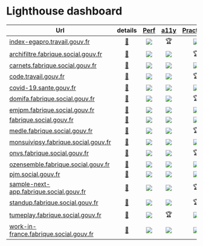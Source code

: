 # Lighthouse dashboard


Url | details | [Perf](https://web.dev/lighthouse-performance) | [a11y](https://web.dev/lighthouse-accessibility) | [Practices](https://web.dev/lighthouse-best-practices/) | [SEO](https://web.dev/lighthouse-seo/) | [PWA](https://web.dev/lighthouse-pwa/)
----|:-------:|:----:|:----:|:---------:|:---:|:------:
[index-egapro.travail.gouv.fr](http://index-egapro.travail.gouv.fr/) | [🔎](https://socialgouv.github.io/lighthouse-dashboard/results/lhr-1614320483450.html) | ![](https://img.shields.io/static/v1?label=perf&message=0.8&color=yellowgreen) | 🏆  | ![](https://img.shields.io/static/v1?label=practices&message=0.93&color=success)  | ![](https://img.shields.io/static/v1?label=seo&message=0.85&color=success)  | ![](https://img.shields.io/static/v1?label=pwa&message=0.42&color=orange)
[archifiltre.fabrique.social.gouv.fr](https://archifiltre.fabrique.social.gouv.fr/) | [🔎](https://socialgouv.github.io/lighthouse-dashboard/results/lhr-1614320494708.html) | ![](https://img.shields.io/static/v1?label=perf&message=0.94&color=success) | ![](https://img.shields.io/static/v1?label=a11y&message=0.99&color=success)  | 🏆  | 🏆  | ![](https://img.shields.io/static/v1?label=pwa&message=0.42&color=orange)
[carnets.fabrique.social.gouv.fr](https://carnets.fabrique.social.gouv.fr/) | [🔎](https://socialgouv.github.io/lighthouse-dashboard/results/lhr-1614320507773.html) | ![](https://img.shields.io/static/v1?label=perf&message=0.83&color=success) | ![](https://img.shields.io/static/v1?label=a11y&message=0.76&color=yellowgreen)  | ![](https://img.shields.io/static/v1?label=practices&message=0.93&color=success)  | ![](https://img.shields.io/static/v1?label=seo&message=0.79&color=yellowgreen)  | ![](https://img.shields.io/static/v1?label=pwa&message=0.33&color=red)
[code.travail.gouv.fr](https://code.travail.gouv.fr/) | [🔎](https://socialgouv.github.io/lighthouse-dashboard/results/lhr-1614320545463.html) | ![](https://img.shields.io/static/v1?label=perf&message=0.78&color=yellowgreen) | ![](https://img.shields.io/static/v1?label=a11y&message=0.9&color=success)  | 🏆  | ![](https://img.shields.io/static/v1?label=seo&message=0.96&color=success)  | ![](https://img.shields.io/static/v1?label=pwa&message=0.42&color=orange)
[covid-19.sante.gouv.fr](https://covid-19.sante.gouv.fr/) | [🔎](https://socialgouv.github.io/lighthouse-dashboard/results/lhr-1614320558390.html) | ![](https://img.shields.io/static/v1?label=perf&message=0.79&color=yellowgreen) | ![](https://img.shields.io/static/v1?label=a11y&message=0.91&color=success)  | ![](https://img.shields.io/static/v1?label=practices&message=0.93&color=success)  | ![](https://img.shields.io/static/v1?label=seo&message=0.85&color=success)  | ![](https://img.shields.io/static/v1?label=pwa&message=0.42&color=orange)
[domifa.fabrique.social.gouv.fr](https://domifa.fabrique.social.gouv.fr/) | [🔎](https://socialgouv.github.io/lighthouse-dashboard/results/lhr-1614320570763.html) | ![](https://img.shields.io/static/v1?label=perf&message=0.15&color=red) | ![](https://img.shields.io/static/v1?label=a11y&message=0.98&color=success)  | 🏆  | ![](https://img.shields.io/static/v1?label=seo&message=0.92&color=success)  | ![](https://img.shields.io/static/v1?label=pwa&message=0.33&color=red)
[emjpm.fabrique.social.gouv.fr](https://emjpm.fabrique.social.gouv.fr/) | [🔎](https://socialgouv.github.io/lighthouse-dashboard/results/lhr-1614320583703.html) | ![](https://img.shields.io/static/v1?label=perf&message=0.37&color=red) | ![](https://img.shields.io/static/v1?label=a11y&message=0.86&color=success)  | ![](https://img.shields.io/static/v1?label=practices&message=0.93&color=success)  | ![](https://img.shields.io/static/v1?label=seo&message=0.92&color=success)  | ![](https://img.shields.io/static/v1?label=pwa&message=0.67&color=yellowgreen)
[fabrique.social.gouv.fr](https://fabrique.social.gouv.fr/) | [🔎](https://socialgouv.github.io/lighthouse-dashboard/results/lhr-1614320607703.html) | ![](https://img.shields.io/static/v1?label=perf&message=0.82&color=success) | ![](https://img.shields.io/static/v1?label=a11y&message=0.92&color=success)  | ![](https://img.shields.io/static/v1?label=practices&message=0.93&color=success)  | ![](https://img.shields.io/static/v1?label=seo&message=0.83&color=success)  | ![](https://img.shields.io/static/v1?label=pwa&message=0.42&color=orange)
[medle.fabrique.social.gouv.fr](https://medle.fabrique.social.gouv.fr/) | [🔎](https://socialgouv.github.io/lighthouse-dashboard/results/lhr-1614320620959.html) | ![](https://img.shields.io/static/v1?label=perf&message=0.8&color=yellowgreen) | ![](https://img.shields.io/static/v1?label=a11y&message=0.96&color=success)  | 🏆  | ![](https://img.shields.io/static/v1?label=seo&message=0.92&color=success)  | ![](https://img.shields.io/static/v1?label=pwa&message=0.42&color=orange)
[monsuivipsy.fabrique.social.gouv.fr](https://monsuivipsy.fabrique.social.gouv.fr/) | [🔎](https://socialgouv.github.io/lighthouse-dashboard/results/lhr-1614320632110.html) | ![](https://img.shields.io/static/v1?label=perf&message=0.67&color=yellowgreen) | ![](https://img.shields.io/static/v1?label=a11y&message=0.95&color=success)  | ![](https://img.shields.io/static/v1?label=practices&message=0.93&color=success)  | ![](https://img.shields.io/static/v1?label=seo&message=0.85&color=success)  | ![](https://img.shields.io/static/v1?label=pwa&message=0.33&color=red)
[onvs.fabrique.social.gouv.fr](https://onvs.fabrique.social.gouv.fr/) | [🔎](https://socialgouv.github.io/lighthouse-dashboard/results/lhr-1614320643187.html) | ![](https://img.shields.io/static/v1?label=perf&message=0.99&color=success) | ![](https://img.shields.io/static/v1?label=a11y&message=0.98&color=success)  | 🏆  | ![](https://img.shields.io/static/v1?label=seo&message=0.82&color=success)  | ![](https://img.shields.io/static/v1?label=pwa&message=0.42&color=orange)
[ozensemble.fabrique.social.gouv.fr](https://ozensemble.fabrique.social.gouv.fr/) | [🔎](https://socialgouv.github.io/lighthouse-dashboard/results/lhr-1614320653764.html) | ![](https://img.shields.io/static/v1?label=perf&message=0.89&color=success) | ![](https://img.shields.io/static/v1?label=a11y&message=0.95&color=success)  | ![](https://img.shields.io/static/v1?label=practices&message=0.87&color=success)  | ![](https://img.shields.io/static/v1?label=seo&message=0.85&color=success)  | ![](https://img.shields.io/static/v1?label=pwa&message=0.42&color=orange)
[pjm.social.gouv.fr](https://pjm.social.gouv.fr/) | [🔎](https://socialgouv.github.io/lighthouse-dashboard/results/lhr-1614320661398.html) | ![](https://img.shields.io/static/v1?label=perf&message=0.97&color=success) | ![](https://img.shields.io/static/v1?label=a11y&message=0.92&color=success)  | ![](https://img.shields.io/static/v1?label=practices&message=0.93&color=success)  | ![](https://img.shields.io/static/v1?label=seo&message=0.83&color=success)  | ![](https://img.shields.io/static/v1?label=pwa&message=0.42&color=orange)
[sample-next-app.fabrique.social.gouv.fr](https://sample-next-app.fabrique.social.gouv.fr/) | [🔎](https://socialgouv.github.io/lighthouse-dashboard/results/lhr-1614320701219.html) | ![](https://img.shields.io/static/v1?label=perf&message=0.94&color=success) | ![](https://img.shields.io/static/v1?label=a11y&message=0.97&color=success)  | 🏆  | ![](https://img.shields.io/static/v1?label=seo&message=0.91&color=success)  | ![](https://img.shields.io/static/v1?label=pwa&message=0.33&color=red)
[standup.fabrique.social.gouv.fr](https://standup.fabrique.social.gouv.fr/) | [🔎](https://socialgouv.github.io/lighthouse-dashboard/results/lhr-1614320710347.html) | ![](https://img.shields.io/static/v1?label=perf&message=0.8&color=yellowgreen) | ![](https://img.shields.io/static/v1?label=a11y&message=0.9&color=success)  | 🏆  | ![](https://img.shields.io/static/v1?label=seo&message=0.75&color=yellowgreen)  | ![](https://img.shields.io/static/v1?label=pwa&message=0.42&color=orange)
[tumeplay.fabrique.social.gouv.fr](https://tumeplay.fabrique.social.gouv.fr/) | [🔎](https://socialgouv.github.io/lighthouse-dashboard/results/lhr-1614320722601.html) | ![](https://img.shields.io/static/v1?label=perf&message=0.54&color=orange) | 🏆  | ![](https://img.shields.io/static/v1?label=practices&message=0.87&color=success)  | ![](https://img.shields.io/static/v1?label=seo&message=0.85&color=success)  | ![](https://img.shields.io/static/v1?label=pwa&message=0.75&color=yellowgreen)
[work-in-france.fabrique.social.gouv.fr](https://work-in-france.fabrique.social.gouv.fr/) | [🔎](https://socialgouv.github.io/lighthouse-dashboard/results/lhr-1614320731591.html) | ![](https://img.shields.io/static/v1?label=perf&message=0.84&color=success) | ![](https://img.shields.io/static/v1?label=a11y&message=0.79&color=yellowgreen)  | ![](https://img.shields.io/static/v1?label=practices&message=0.93&color=success)  | ![](https://img.shields.io/static/v1?label=seo&message=0.81&color=success)  | ![](https://img.shields.io/static/v1?label=pwa&message=0.42&color=orange)
